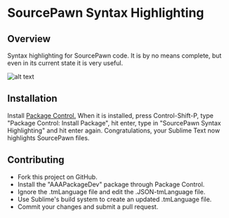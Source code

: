 SourcePawn Syntax Highlighting
==============================

Overview
--------
Syntax highlighting for SourcePawn code. It is by no means complete, but even in its current state it is very useful.

![alt text](https://raw.github.com/Dillonb/SublimeSourcePawn/master/shot.png "Screenshot")

Installation
------------
Install [Package Control.](http://wbond.net/sublime_packages/package_control) When it is installed, press Control-Shift-P, type "Package Control: Install Package", hit enter, type in "SourcePawn Syntax Highlighting" and hit enter again. Congratulations, your Sublime Text now highlights SourcePawn files.

Contributing
------------
* Fork this project on GitHub.
* Install the "AAAPackageDev" package through Package Control.
* Ignore the .tmLanguage file and edit the .JSON-tmLanguage file.
* Use Sublime's build system to create an updated .tmLanguage file.
* Commit your changes and submit a pull request.
